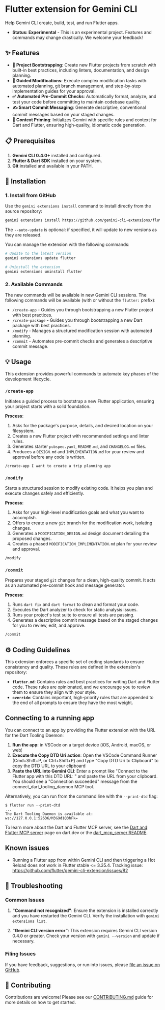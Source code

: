 # Flutter extension for Gemini CLI

Help Gemini CLI create, build, test, and run Flutter apps.

- **Status: Experimental** - This is an experimental project. Features and commands may change drastically. We welcome your feedback!

## ✨ Features

- **🚀 Project Bootstrapping**: Create new Flutter projects from scratch with built-in best practices, including linters, documentation, and design planning.
- **🔧 Guided Modifications**: Execute complex modification tasks with automated planning, git branch management, and step-by-step implementation guides for your approval.
- **✅ Automated Pre-Commit Checks**: Automatically format, analyze, and test your code before committing to maintain codebase quality.
- **✍️ Smart Commit Messaging**: Generate descriptive, conventional commit messages based on your staged changes.
- **🧠 Context Priming**: Initializes Gemini with specific rules and context for Dart and Flutter, ensuring high-quality, idiomatic code generation.

## 📋 Prerequisites

1.  **Gemini CLI 0.4.0+** installed and configured.
2.  **Flutter & Dart SDK** installed on your system.
3.  **Git** installed and available in your PATH.

## 🚀 Installation

### 1. Install from GitHub

Use the `gemini extensions install` command to install directly from the source repository:

```bash
gemini extensions install https://github.com/gemini-cli-extensions/flutter.git --auto-update
```

The `--auto-update` is optional: if specified, it will update to new versions as they are released.

You can manage the extension with the following commands:

```bash
# Update to the latest version
gemini extensions update flutter

# Uninstall the extension
gemini extensions uninstall flutter
```

### 2. Available Commands

The new commands will be available in new Gemini CLI sessions. The following commands will be available (with or without the `flutter:` prefix):

- `/create-app` - Guides you through bootstrapping a new Flutter project with best practices.
- `/create-package` - Guides you through bootstrapping a new Dart package with best practices.
- `/modify` - Manages a structured modification session with automated planning.
- `/commit` - Automates pre-commit checks and generates a descriptive commit message.

## 💡 Usage

This extension provides powerful commands to automate key phases of the development lifecycle.

### `/create-app`

Initiates a guided process to bootstrap a new Flutter application, ensuring your project starts with a solid foundation.

**Process:**

1.  Asks for the package's purpose, details, and desired location on your filesystem.
2.  Creates a new Flutter project with recommended settings and linter rules.
3.  Generates starter `pubspec.yaml`, `README.md`, and `CHANGELOG.md` files.
4.  Produces a `DESIGN.md` and `IMPLEMENTATION.md` for your review and approval before any code is written.

```bash
/create-app I want to create a trip planning app
```

### `/modify`

Starts a structured session to modify existing code. It helps you plan and execute changes safely and efficiently.

**Process:**

1.  Asks for your high-level modification goals and what you want to accomplish.
2.  Offers to create a new `git` branch for the modification work, isolating changes.
3.  Generates a `MODIFICATION_DESIGN.md` design document detailing the proposed changes.
4.  Creates a phased `MODIFICATION_IMPLEMENTATION.md` plan for your review and approval.

```bash
/modify
```

### `/commit`

Prepares your staged `git` changes for a clean, high-quality commit. It acts as an automated pre-commit hook and message generator.

**Process:**

1.  Runs `dart fix` and `dart format` to clean and format your code.
2.  Executes the Dart analyzer to check for static analysis issues.
3.  Runs your project's test suite to ensure all tests are passing.
4.  Generates a descriptive commit message based on the staged changes for you to review, edit, and approve.

```bash
/commit
```

## ⚙️ Coding Guidelines

This extension enforces a specific set of coding standards to ensure consistency and quality. These rules are defined in the extension's repository:

- **`flutter.md`**: Contains rules and best practices for writing Dart and Flutter code. These rules are opinionated, and we encourage you to review them to ensure they align with your style.
- **`override`**: Contains important, high-priority rules that are appended to the end of all prompts to ensure they have the most weight.

## Connecting to a running app
You can connect to an app by providing the Flutter extension with the URL for
the Dart Tooling Daemon:

1. **Run the app**: in VSCode on a target device (iOS, Android, macOS, or web)
2. **Execute the Copy DTD Uri action**: Open the VSCode Command Runner
(Cmd+Shift+P, or Ctrl+Shift+P) and type "Copy DTD Uri to Clipboard" to copy the
DTD URL to your clipboard
3. **Paste the URL into Gemini CLI**: Enter a prompt like "Connect to the
Flutter app with this DTD URL: " and paste the URL from your clipboard. You
should see a "Connection succeeded" message from the
connect_dart_tooling_daemon MCP tool.

Alternatively, you can run from the command line with the `--print-dtd` flag:

```
$ flutter run --print-dtd
...
The Dart Tooling Daemon is available at: ws://127.0.0.1:52636/M3G9d1Q3hFk=
```

To learn more about the Dart and Flutter MCP server, see the
[Dart and Flutter MCP server](https://dart.dev/tools/mcp-server)
page on dart.dev or the
[dart_mcp_server README](https://github.com/dart-lang/ai/tree/main/pkgs/dart_mcp_server).

## Known issues

* Running a Flutter app from within Gemini CLI and then triggering a Hot Reload
  does not work in Flutter stable <= 3.35.4.
  Tracking issue: https://github.com/flutter/gemini-cli-extension/issues/82

## 🐛 Troubleshooting

### Common Issues

1.  **"Command not recognized"**: Ensure the extension is installed correctly and you have restarted the Gemini CLI. Verify the installation with `gemini extensions list`.

2.  **"Gemini CLI version error"**: This extension requires Gemini CLI version 0.4.0 or greater. Check your version with `gemini --version` and update if necessary.

### Filing Issues

If you have feedback, suggestions, or run into issues, please [file an issue on GitHub](https://github.com/flutter/gemini-cli-extension/issues/new/choose).

## 🤝 Contributing

Contributions are welcome! Please see our [CONTRIBUTING.md](CONTRIBUTING.md) guide for more details on how to get started.
